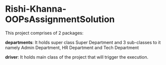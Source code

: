 # Rishi-Khanna-OOPsAssignmentSolution

This project comprises of 2 packages:

**departments**: It holds super class Super Department and 3 sub-classes to it namely Admin Department, HR Department and Tech Department

**driver**: It holds main class of the project that will trigger the execution.
